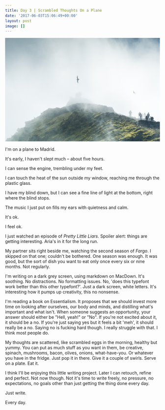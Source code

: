 ```yaml
---
title: Day 3 | Scrambled Thoughts On a Plane
date: '2017-06-03T15:06:49+00:00'
layout: post
image: []
---
```



![](/uploads/2017/06/03/mark-west-240572.jpg)

I'm on a plane to Madrid.

It's early, I haven't slept much – about five hours.

I can sense the engine, trembling under my feet.

I can touch the heat of the sun outside my window, reaching me through the plastic glass.

I have my blind down, but I can see a fine line of light at the bottom, right where the blind stops.

The music I just put on fills my ears with quietness and calm.

It's ok.

I feel ok.

I just watched an episode of _Pretty Little Liars_. Spoiler alert: things are getting interesting. Aria's in it for the long run.

My partner sits right beside me, watching the second season of _Fargo_. I skipped on that one; couldn't be bothered. One season was enough. It was good, but the sort of dish you want to eat only once every six or nine months. Not regularly.

I'm writing on a dark grey screen, using markdown on MacDown. It's soothing. No distractions. No formatting issues. No, 'does this typefont work better than this other typefont?'. Just a dark screen, white letters. It's interesting how it pumps up creativity, this no nonsense.

I'm reading a book on Essentialism. It proposes that we should invest more time on looking after ourselves, our body and minds, and distilling what's important and what isn't. When someone suggests an opportunity, your answer should either be "Hell, yeah!" or "No". If you're not excited about it, it should be a no. If you're just saying yes but it feels a bit 'meh', it should really be a no. Saying no is fucking hard though. I really struggle with that. I think most people do.

My thoughts are scattered, like scrambled eggs in the morning, healthy but yummy. You can put as much stuff as you want in them, be creative, spinach, mushrooms, bacon, olives, onions, what-have-you. Or whatever you have in the fridge. Just pop it in there. Give it a couple of swirls. Serve on a plate. Eat it.

I think I'll be enjoying this little writing project. Later I can retouch, refine and perfect. Not now though. Not it's time to write freely, no pressure, no expectations, no goals other than just getting the thing done every day.

Just write.

Every day.

